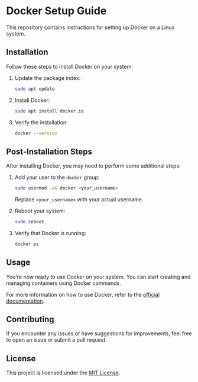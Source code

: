 # Docker Setup Guide

This repository contains instructions for setting up Docker on a Linux system.

## Installation

Follow these steps to install Docker on your system:

1. Update the package index:

    ```bash
    sudo apt update
    ```

2. Install Docker:

    ```bash
    sudo apt install docker.io
    ```

3. Verify the installation:

    ```bash
    docker --version
    ```

## Post-Installation Steps

After installing Docker, you may need to perform some additional steps:

1. Add your user to the `docker` group:

    ```bash
    sudo usermod -aG docker <your_username>
    ```

    Replace `<your_username>` with your actual username.

2. Reboot your system:

    ```bash
    sudo reboot
    ```

3. Verify that Docker is running:

    ```bash
    docker ps
    ```

## Usage

You're now ready to use Docker on your system. You can start creating and managing containers using Docker commands.

For more information on how to use Docker, refer to the [official documentation](https://docs.docker.com/).

## Contributing

If you encounter any issues or have suggestions for improvements, feel free to open an issue or submit a pull request.

## License

This project is licensed under the [MIT License](LICENSE).
